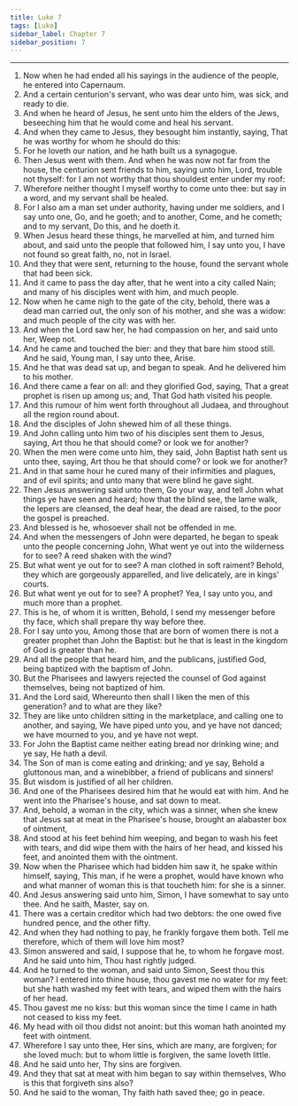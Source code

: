 ```yaml
---
title: Luke 7
tags: [Luke]
sidebar_label: Chapter 7
sidebar_position: 7
---
```


---
1. Now when he had ended all his sayings in the audience of the people, he entered into Capernaum.
2. And a certain centurion's servant, who was dear unto him, was sick, and ready to die.
3. And when he heard of Jesus, he sent unto him the elders of the Jews, beseeching him that he would come and heal his servant.
4. And when they came to Jesus, they besought him instantly, saying, That he was worthy for whom he should do this:
5. For he loveth our nation, and he hath built us a synagogue.
6. Then Jesus went with them. And when he was now not far from the house, the centurion sent friends to him, saying unto him, Lord, trouble not thyself: for I am not worthy that thou shouldest enter under my roof:
7. Wherefore neither thought I myself worthy to come unto thee: but say in a word, and my servant shall be healed.
8. For I also am a man set under authority, having under me soldiers, and I say unto one, Go, and he goeth; and to another, Come, and he cometh; and to my servant, Do this, and he doeth it.
9. When Jesus heard these things, he marvelled at him, and turned him about, and said unto the people that followed him, I say unto you, I have not found so great faith, no, not in Israel.
10. And they that were sent, returning to the house, found the servant whole that had been sick.
11. And it came to pass the day after, that he went into a city called Nain; and many of his disciples went with him, and much people.
12. Now when he came nigh to the gate of the city, behold, there was a dead man carried out, the only son of his mother, and she was a widow: and much people of the city was with her.
13. And when the Lord saw her, he had compassion on her, and said unto her, Weep not.
14. And he came and touched the bier: and they that bare him stood still. And he said, Young man, I say unto thee, Arise.
15. And he that was dead sat up, and began to speak. And he delivered him to his mother.
16. And there came a fear on all: and they glorified God, saying, That a great prophet is risen up among us; and, That God hath visited his people.
17. And this rumour of him went forth throughout all Judaea, and throughout all the region round about.
18. And the disciples of John shewed him of all these things.
19. And John calling unto him two of his disciples sent them to Jesus, saying, Art thou he that should come? or look we for another?
20. When the men were come unto him, they said, John Baptist hath sent us unto thee, saying, Art thou he that should come? or look we for another?
21. And in that same hour he cured many of their infirmities and plagues, and of evil spirits; and unto many that were blind he gave sight.
22. Then Jesus answering said unto them, Go your way, and tell John what things ye have seen and heard; how that the blind see, the lame walk, the lepers are cleansed, the deaf hear, the dead are raised, to the poor the gospel is preached.
23. And blessed is he, whosoever shall not be offended in me.
24. And when the messengers of John were departed, he began to speak unto the people concerning John, What went ye out into the wilderness for to see? A reed shaken with the wind?
25. But what went ye out for to see? A man clothed in soft raiment? Behold, they which are gorgeously apparelled, and live delicately, are in kings' courts.
26. But what went ye out for to see? A prophet? Yea, I say unto you, and much more than a prophet.
27. This is he, of whom it is written, Behold, I send my messenger before thy face, which shall prepare thy way before thee.
28. For I say unto you, Among those that are born of women there is not a greater prophet than John the Baptist: but he that is least in the kingdom of God is greater than he.
29. And all the people that heard him, and the publicans, justified God, being baptized with the baptism of John.
30. But the Pharisees and lawyers rejected the counsel of God against themselves, being not baptized of him.
31. And the Lord said, Whereunto then shall I liken the men of this generation? and to what are they like?
32. They are like unto children sitting in the marketplace, and calling one to another, and saying, We have piped unto you, and ye have not danced; we have mourned to you, and ye have not wept.
33. For John the Baptist came neither eating bread nor drinking wine; and ye say, He hath a devil.
34. The Son of man is come eating and drinking; and ye say, Behold a gluttonous man, and a winebibber, a friend of publicans and sinners!
35. But wisdom is justified of all her children.
36. And one of the Pharisees desired him that he would eat with him. And he went into the Pharisee's house, and sat down to meat.
37. And, behold, a woman in the city, which was a sinner, when she knew that Jesus sat at meat in the Pharisee's house, brought an alabaster box of ointment,
38. And stood at his feet behind him weeping, and began to wash his feet with tears, and did wipe them with the hairs of her head, and kissed his feet, and anointed them with the ointment.
39. Now when the Pharisee which had bidden him saw it, he spake within himself, saying, This man, if he were a prophet, would have known who and what manner of woman this is that toucheth him: for she is a sinner.
40. And Jesus answering said unto him, Simon, I have somewhat to say unto thee. And he saith, Master, say on.
41. There was a certain creditor which had two debtors: the one owed five hundred pence, and the other fifty.
42. And when they had nothing to pay, he frankly forgave them both. Tell me therefore, which of them will love him most?
43. Simon answered and said, I suppose that he, to whom he forgave most. And he said unto him, Thou hast rightly judged.
44. And he turned to the woman, and said unto Simon, Seest thou this woman? I entered into thine house, thou gavest me no water for my feet: but she hath washed my feet with tears, and wiped them with the hairs of her head.
45. Thou gavest me no kiss: but this woman since the time I came in hath not ceased to kiss my feet.
46. My head with oil thou didst not anoint: but this woman hath anointed my feet with ointment.
47. Wherefore I say unto thee, Her sins, which are many, are forgiven; for she loved much: but to whom little is forgiven, the same loveth little.
48. And he said unto her, Thy sins are forgiven.
49. And they that sat at meat with him began to say within themselves, Who is this that forgiveth sins also?
50. And he said to the woman, Thy faith hath saved thee; go in peace.